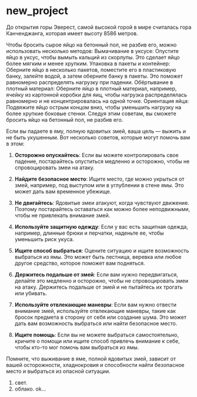 # new_project
До открытия горы Эверест, самой высокой горой в мире считалась гора Канченджанга, которая имеет высоту 8586 метров.

Чтобы бросить сырое яйцо на бетонный пол, не разбив его, можно использовать несколько методов:
Вымачивание в уксусе: Опустите яйцо в уксус, чтобы вымыть кальций из скорлупы. Это сделает яйцо более мягким и менее хрупким.
Упаковка в пакеты и контейнер: Оберните яйцо в несколько пакетов, поместите его в пластиковую банку, залейте водой, а затем оберните банку в пакеты. Это поможет равномерно распределять нагрузку при падении.
Обёртывание в плотный материал: Оберните яйцо в плотный материал, например, ячейку из картонной коробки для яиц, чтобы нагрузка распределялась равномерно и не концентрировалась на одной точке.
Ориентация яйца: Подвяжите яйцо острым концом вниз, чтобы уменьшить нагрузку на более хрупкие боковые стенки.
Следуя этим советам, вы сможете бросить яйцо на бетонный пол, не разбив его.

Если вы падаете в яму, полную ядовитых змей, ваша цель — выжить и не быть укушенным. Вот несколько советов, которые могут помочь вам в этом:

1. **Осторожно опускайтесь**: Если вы можете контролировать свое падение, постарайтесь опуститься медленно и осторожно, чтобы не спровоцировать змеи на атаку.

2. **Найдите безопасное место**: Ищите место, где можно укрыться от змей, например, под выступом или в углублении в стене ямы. Это может дать вам временное убежище.

3. **Не двигайтесь**: Ядовитые змеи атакуют, когда чувствуют движение. Поэтому постарайтесь оставаться как можно более неподвижными, чтобы не привлекать внимание змей.

4. **Используйте защитную одежду**: Если у вас есть защитная одежда, например, длинные брюки и перчатки, наденьте ее, чтобы уменьшить риск укуса.

5. **Ищите способ выбраться**: Оцените ситуацию и ищите возможность выбраться из ямы. Это может быть лестница, веревка или любое другое средство, которое поможет вам подняться.

6. **Держитесь подальше от змей**: Если вам нужно передвигаться, делайте это медленно и осторожно, чтобы не спровоцировать змеи на атаку. Держитесь подальше от змей и не пытайтесь их трогать или убивать.

7. **Используйте отвлекающие маневры**: Если вам нужно отвести внимание змей, используйте отвлекающие маневры, такие как бросок предмета в сторону от себя или создание шума. Это может дать вам возможность выбраться или найти безопасное место.

8. **Ищите помощь**: Если вы не можете выбраться самостоятельно, кричите о помощи или ищите способ привлечь внимание к себе, чтобы кто-то мог помочь вам выбраться из ямы.

Помните, что выживание в яме, полной ядовитых змей, зависит от вашей осторожности, хладнокровия и способности найти безопасное место и выбраться из опасной ситуации.

1) свет.
2) облако.
ok...

